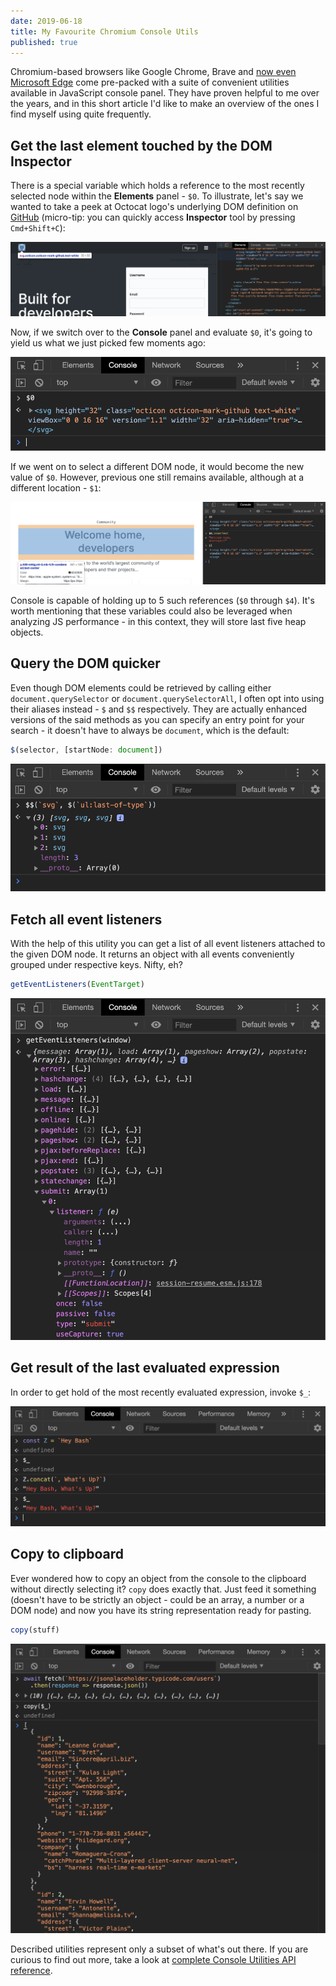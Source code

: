 ```yaml
---
date: 2019-06-18
title: My Favourite Chromium Console Utils
published: true
---
```


Chromium-based browsers like Google Chrome, Brave and [now even Microsoft Edge][1] come pre-packed with a suite of convenient utilities available in JavaScript console panel. They have proven helpful to me over the years, and in this short article I'd like to make an overview of the ones I find myself using quite frequently.

## Get the last element touched by the DOM Inspector
There is a special variable which holds a reference to the most recently selected node within the **Elements** panel - `$0`. To illustrate, let's say we wanted to take a peek at Octocat logo's underlying DOM definition on [GitHub][2] (micro-tip: you can quickly access **Inspector** tool by pressing `Cmd+Shift+C`):

![Select Octocat logo](./images/chromium_console_favs/select_octocat_logo.png)

Now, if we switch over to the **Console** panel and evaluate `$0`, it's going to yield us what we just picked few moments ago:

![Get last selected DOM node](./images/chromium_console_favs/$0.png)

If we went on to select a different DOM node, it would become the new value of `$0`. However, previous one still remains available, although at a different location - `$1`:

![Get second-to-last selected DOM node](./images/chromium_console_favs/$1.png)

Console is capable of holding up to 5 such references (`$0` through `$4`). It's worth mentioning that these variables could also be leveraged when analyzing JS performance - in this context, they will store last five heap objects.

## Query the DOM quicker
Even though DOM elements could be retrieved by calling either `document.querySelector` or `document.querySelectorAll`, I often opt into using their aliases instead - `$` and `$$` respectively. They are actually enhanced versions of the said methods as you can specify an entry point for your search - it doesn't have to always be `document`, which is the default:

```javascript
$(selector, [startNode: document])
```

![DOM query results](./images/chromium_console_favs/$$.png)

## Fetch all event listeners
With the help of this utility you can get a list of all event listeners attached to the given DOM node. It returns an object with all events conveniently grouped under respective keys. Nifty, eh?

```javascript
getEventListeners(EventTarget)
```

![List of event listeners attached to a window object](./images/chromium_console_favs/get_all_listeners.png)

## Get result of the last evaluated expression
In order to get hold of the most recently evaluated expression, invoke `$_`:

![Most recently evaluated expression](./images/chromium_console_favs/$_.png)

## Copy to clipboard
Ever wondered how to copy an object from the console to the clipboard without directly selecting it? `copy` does exactly that. Just feed it something (doesn't have to be strictly an object - could be an array, a number or a DOM node) and now you have its string representation ready for pasting.

```javascript
copy(stuff)
```

![Copy JSON response from an API](./images/chromium_console_favs/copy.png)

Described utilities represent only a subset of what's out there. If you are curious to find out more, take a look at [complete Console Utilities API reference][3].

[1]: https://blogs.windows.com/windowsexperience/2019/04/08/microsoft-edge-preview-builds-the-next-step-in-our-oss-journey/#dxRrXrmSwskLXdwA.97
[2]: https://github.com/
[3]: https://developers.google.com/web/tools/chrome-devtools/console/utilities
